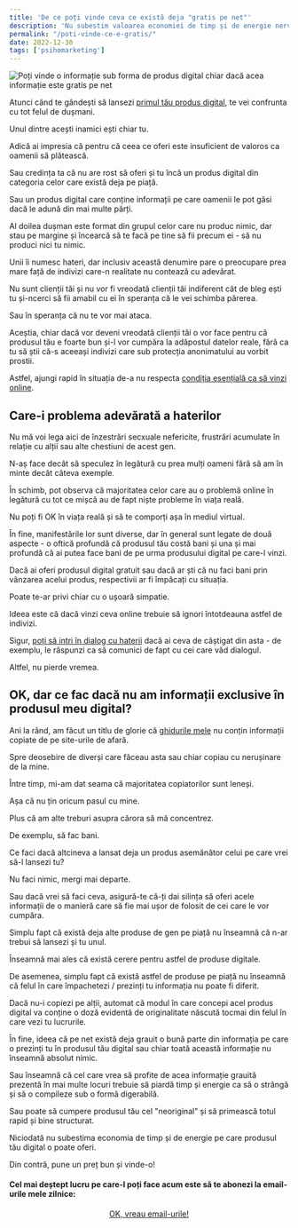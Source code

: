 ```yaml
---
title: 'De ce poți vinde ceva ce există deja "gratis pe net"'
description: 'Nu subestim valoarea economiei de timp și de energie nervoasă pe care o poți oferi celor care plătesc chiar și pentru un produs "neoriginal".'
permalink: "/poti-vinde-ce-e-gratis/"
date: 2022-12-30
tags: ['psihomarketing']
---
```


![Poți vinde o informație sub forma de produs digital chiar dacă acea informație este gratis pe net](/assets/images/gallery/vinde-oricum.jpg)

Atunci când te gândești să lansezi [primul tău produs digital](https://beldie.ro/cum-lansezi-produs-digital/), te vei confrunta cu tot felul de dușmani.

Unul dintre acești inamici ești chiar tu.

Adică ai impresia că pentru că ceea ce oferi este insuficient de valoros ca oamenii să plătească.

Sau credința ta că nu are rost să oferi și tu încă un produs digital din categoria celor care există deja pe piață.

Sau un produs digital care conține informații pe care oamenii le pot găsi dacă le adună din mai multe părți.

Al doilea dușman este format din grupul celor care nu produc nimic, dar stau pe margine și încearcă să te facă pe tine să fii precum ei - să nu produci nici tu nimic.

Unii îi numesc hateri, dar inclusiv această denumire pare o preocupare prea mare față de indivizi care-n realitate nu contează cu adevărat.

Nu sunt clienții tăi și nu vor fi vreodată clienții tăi indiferent cât de bleg ești tu și-ncerci să fii amabil cu ei în speranța că le vei schimba părerea.

Sau în speranța că nu te vor mai ataca.

Aceștia, chiar dacă vor deveni vreodată clienții tăi o vor face pentru că produsul tău e foarte bun și-l vor cumpăra la adăpostul datelor reale, fără ca tu să știi că-s aceeași indivizi care sub protecția anonimatului au vorbit prostii.

Astfel, ajungi rapid în situația de-a nu respecta [condiția esențială ca să vinzi online](https://beldie.ro/conditia-esentiala-vinzi-online/).

## Care-i problema adevărată a haterilor

Nu mă voi lega aici de înzestrări secxuale nefericite, frustrări acumulate în relație cu alții sau alte chestiuni de acest gen.

N-aș face decât să speculez în legătură cu prea mulți oameni fără să am în minte decât câteva exemple.

În schimb, pot observa că majoritatea celor care au o problemă online în legătură cu tot ce mișcă au de fapt niște probleme în viața reală.

Nu poți fi OK în viața reală și să te comporți așa în mediul virtual.

În fine, manifestările lor sunt diverse, dar în general sunt legate de două aspecte - o oftică profundă că produsul tău costă bani și una și mai profundă că ai putea face bani de pe urma produsului digital pe care-l vinzi.

Dacă ai oferi produsul digital gratuit sau dacă ar ști că nu faci bani prin vânzarea acelui produs, respectivii ar fi împăcați cu situația.

Poate te-ar privi chiar cu o ușoară simpatie.

Ideea este că dacă vinzi ceva online trebuie să ignori întotdeauna astfel de indivizi.

Sigur, [poți să intri în dialog cu haterii](https://www.cameravar.ro/p/ce-faci-cand-esti-injurat-pe-facebook) dacă ai ceva de câștigat din asta - de exemplu, le răspunzi ca să comunici de fapt cu cei care văd dialogul.

Altfel, nu pierde vremea.

## OK, dar ce fac dacă nu am informații exclusive în produsul meu digital?

Ani la rând, am făcut un titlu de glorie că [ghidurile mele](https://shop.beldie.ro) nu conțin informații copiate de pe site-urile de afară.

Spre deosebire de diverși care făceau asta sau chiar copiau cu nerușinare de la mine.

Între timp, mi-am dat seama că majoritatea copiatorilor sunt leneși.

Așa că nu țin oricum pasul cu mine.

Plus că am alte treburi asupra cărora să mă concentrez.

De exemplu, să fac bani.

Ce faci dacă altcineva a lansat deja un produs asemănător celui pe care vrei să-l lansezi tu?

Nu faci nimic, mergi mai departe.

Sau dacă vrei să faci ceva, asigură-te că-ți dai silința să oferi acele informații de o manieră care să fie mai ușor de folosit de cei care le vor cumpăra.

Simplu fapt că există deja alte produse de gen pe piață nu înseamnă că n-ar trebui să lansezi și tu unul.

Înseamnă mai ales că există cerere pentru astfel de produse digitale.

De asemenea, simplu fapt că există astfel de produse pe piață nu înseamnă că felul în care împachetezi / prezinți tu informația nu poate fi diferit.

Dacă nu-i copiezi pe alții, automat că modul în care concepi acel produs digital va conține o doză evidentă de originalitate născută tocmai din felul în care vezi tu lucrurile.

În fine, ideea că pe net există deja grauit o bună parte din informația pe care o prezinți tu în produsul tău digital sau chiar toată această informație nu înseamnă absolut nimic.

Sau înseamnă că cel care vrea să profite de acea informație grauită prezentă în mai multe locuri trebuie să piardă timp și energie ca să o strângă și să o compileze sub o formă digerabilă.

Sau poate să cumpere produsul tău cel "neoriginal" și să primească totul rapid și bine structurat.

Niciodată nu subestima economia de timp și de energie pe care produsul tău digital o poate oferi.

Din contră, pune un preț bun și vinde-o!

#### Cel mai deștept lucru pe care-l poți face acum este să te abonezi la email-urile mele zilnice:

  <p style="text-align:center;">
      <a href="https://beldie.berserkermail.com/join?ref=beldie.ro" class="button" data-button-variant="secondary">OK, vreau email-urile!</a>
      </p>